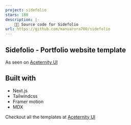 ```yaml
---
project: sidefolio
stars: 180
description: |-
    🧑‍💻 Source code for Sidefolio
url: https://github.com/manuarora700/sidefolio
---
```


## Sidefolio - Portfolio website template

As seen on [Aceternity UI](https://ui.aceternity.com/templtes/sidefolio)

## Built with
- Next.js
- Tailwindcss
- Framer motion
- MDX

Checkout all the templates at [Aceternity UI](https://ui.aceternity.com/templates)

